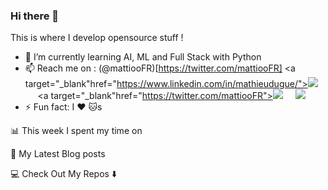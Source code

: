 ### Hi there 👋

This is where I develop opensource stuff !

* 🌱  I’m currently learning AI, ML and Full Stack with Python
* 📫  Reach me on : (@mattiooFR)[https://twitter.com/mattiooFR]   <a target="_blank"href="https://www.linkedin.com/in/mathieudugue/"><img src="https://img.shields.io/badge/linkedin-%230077B5.svg?&style=for-the-badge&logo=linkedin&logoColor=white" /></a>&nbsp;&nbsp;&nbsp;&nbsp;
  <a target="_blank"href="https://twitter.com/mattiooFR"><img src="https://img.shields.io/badge/twitter-%231DA1F2.svg?&style=for-the-badge&logo=twitter&logoColor=white" /></a>&nbsp;&nbsp;&nbsp;&nbsp;
  <a href="mailto:dugue.mathieu@gmail.com?subject=Hello%20Mathieu,%20From%20Github"><img src="https://img.shields.io/badge/gmail-%23D14836.svg?&style=for-the-badge&logo=gmail&logoColor=white" /></a>
* ⚡  Fun fact: I ❤️ 🐱s

📊 This week I spent my time on

<!--START_SECTION:waka-->
<!--END_SECTION:waka-->

📕 My Latest Blog posts

<!-- BLOG-POST-LIST:START -->
<!-- BLOG-POST-LIST:END -->

💻 Check Out My Repos ⬇️

<!--
**MattiooFR/MattiooFR** is a ✨ _special_ ✨ repository because its `README.md` (this file) appears on your GitHub profile.

Here are some ideas to get you started:

- 🔭 I’m currently working on ...
- 🌱 I’m currently learning ...
- 👯 I’m looking to collaborate on ...
- 🤔 I’m looking for help with ...
- 💬 Ask me about ...
- 📫 How to reach me: ...
- 😄 Pronouns: ...
- ⚡ Fun fact: ...
-->
